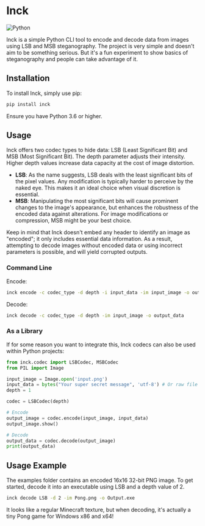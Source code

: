 # Inck


![Python](https://img.shields.io/badge/python->=3.6-green.svg?style=flat-square)

Inck is a simple Python CLI tool to encode and decode data from images using LSB and MSB steganography.
The project is very simple and doesn't aim to be something serious. But it's a fun experiment to show basics of steganography and people can take advantage of it.

## Installation
To install Inck, simply use pip:
```bash
pip install inck
```
Ensure you have Python 3.6 or higher.

## Usage
Inck offers two codec types to hide data: LSB (Least Significant Bit) and MSB (Most Significant Bit).
The depth parameter adjusts their intensity. Higher depth values increase data capacity at the cost of image distortion.

- **LSB**: As the name suggests, LSB deals with the least significant bits of the pixel values. Any modification is typically harder to perceive by the naked eye. This makes it an ideal choice when visual discretion is essential.
- **MSB**: Manipulating the most significant bits will cause prominent changes to the image's appearance, but enhances the robustness of the encoded data against alterations. For image modifications or compression, MSB might be your best choice.

Keep in mind that Inck doesn't embed any header to identify an image as "encoded"; it only includes essential data information.
As a result, attempting to decode images without encoded data or using incorrect parameters is possible, and will yield corrupted outputs.

### Command Line
Encode:
```bash
inck encode -c codec_type -d depth -i input_data -im input_image -o output_image
```

Decode:
```bash
inck decode -c codec_type -d depth -im input_image -o output_data
```

### As a Library
If for some reason you want to integrate this, Inck codecs can also be used within Python projects:
```python
from inck.codec import LSBCodec, MSBCodec
from PIL import Image

input_image = Image.open('input.png')
input_data = bytes("Your super secret message", 'utf-8') # Or raw file
depth = 1

codec = LSBCodec(depth)

# Encode
output_image = codec.encode(input_image, input_data)
output_image.show()

# Decode
output_data = codec.decode(output_image)
print(output_data)
```

## Usage Example
The examples folder contains an encoded 16x16 32-bit PNG image.
To get started, decode it into an executable using LSB and a depth value of 2.
```bash
inck decode LSB -d 2 -im Pong.png -o Output.exe
```
It looks like a regular Minecraft texture, but when decoding, it's actually a tiny Pong game for Windows x86 and x64!